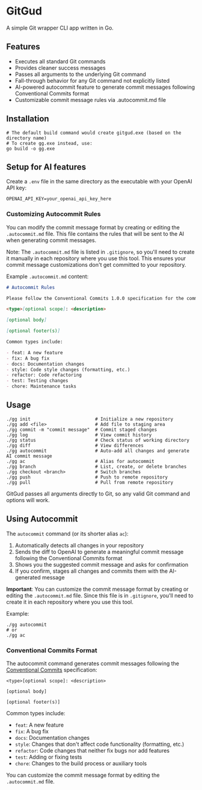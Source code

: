 # GitGud

A simple Git wrapper CLI app written in Go.

## Features

- Executes all standard Git commands
- Provides cleaner success messages
- Passes all arguments to the underlying Git command
- Fall-through behavior for any Git command not explicitly listed
- AI-powered autocommit feature to generate commit messages following Conventional Commits format
- Customizable commit message rules via .autocommit.md file

## Installation

```
# The default build command would create gitgud.exe (based on the directory name)
# To create gg.exe instead, use:
go build -o gg.exe
```

## Setup for AI features

Create a `.env` file in the same directory as the executable with your OpenAI API key:

```
OPENAI_API_KEY=your_openai_api_key_here
```

### Customizing Autocommit Rules

You can modify the commit message format by creating or editing the `.autocommit.md` file. This file contains the rules that will be sent to the AI when generating commit messages.

Note: The `.autocommit.md` file is listed in `.gitignore`, so you'll need to create it manually in each repository where you use this tool. This ensures your commit message customizations don't get committed to your repository.

Example `.autocommit.md` content:

```markdown
# Autocommit Rules

Please follow the Conventional Commits 1.0.0 specification for the commit message.

<type>[optional scope]: <description>

[optional body]

[optional footer(s)]

Common types include:

- feat: A new feature
- fix: A bug fix
- docs: Documentation changes
- style: Code style changes (formatting, etc.)
- refactor: Code refactoring
- test: Testing changes
- chore: Maintenance tasks
```

## Usage

```
./gg init                        # Initialize a new repository
./gg add <file>                  # Add file to staging area
./gg commit -m "commit message"  # Commit staged changes
./gg log                         # View commit history
./gg status                      # Check status of working directory
./gg diff                        # View differences
./gg autocommit                  # Auto-add all changes and generate AI commit message
./gg ac                          # Alias for autocommit
./gg branch                      # List, create, or delete branches
./gg checkout <branch>           # Switch branches
./gg push                        # Push to remote repository
./gg pull                        # Pull from remote repository
```

GitGud passes all arguments directly to Git, so any valid Git command and options will work.

## Using Autocommit

The `autocommit` command (or its shorter alias `ac`):

1. Automatically detects all changes in your repository
2. Sends the diff to OpenAI to generate a meaningful commit message following the Conventional Commits format
3. Shows you the suggested commit message and asks for confirmation
4. If you confirm, stages all changes and commits them with the AI-generated message

**Important**: You can customize the commit message format by creating or editing the `.autocommit.md` file. Since this file is in `.gitignore`, you'll need to create it in each repository where you use this tool.

Example:

```
./gg autocommit
# or
./gg ac
```

### Conventional Commits Format

The autocommit command generates commit messages following the [Conventional Commits](https://www.conventionalcommits.org/) specification:

```
<type>[optional scope]: <description>

[optional body]

[optional footer(s)]
```

Common types include:

- `feat`: A new feature
- `fix`: A bug fix
- `docs`: Documentation changes
- `style`: Changes that don't affect code functionality (formatting, etc.)
- `refactor`: Code changes that neither fix bugs nor add features
- `test`: Adding or fixing tests
- `chore`: Changes to the build process or auxiliary tools

You can customize the commit message format by editing the `.autocommit.md` file.

